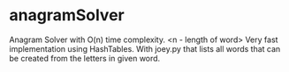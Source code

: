 # anagramSolver
Anagram Solver with O(n) time complexity. &lt;n - length of word>
Very fast implementation using HashTables.
With joey.py that lists all words that can be created from the letters in given word.
